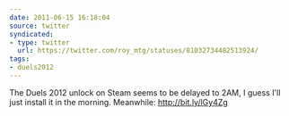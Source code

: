 ```yaml
---
date: 2011-06-15 16:18:04
source: twitter
syndicated:
- type: twitter
  url: https://twitter.com/roy_mtg/statuses/81032734482513924/
tags:
- duels2012
---
```


The Duels 2012 unlock on Steam seems to be delayed to 2AM, I guess I'll just install it in the morning. Meanwhile: http://bit.ly/lGy4Zg